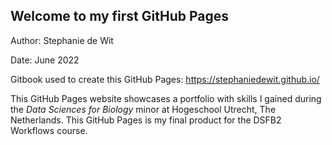 ## Welcome to my first GitHub Pages

Author: Stephanie de Wit

Date: June 2022

Gitbook used to create this GitHub Pages: https://stephaniedewit.github.io/

This GitHub Pages website showcases a portfolio with skills I gained during the _Data Sciences for Biology_ minor at Hogeschool Utrecht, The Netherlands. This GitHub Pages is my final product for the DSFB2 Workflows course.
